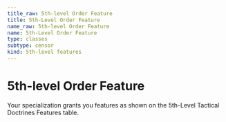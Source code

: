 ```yaml
---
title_raw: 5th-level Order Feature
title: 5th-Level Order Feature
name_raw: 5th-level Order Feature
name: 5th-Level Order Feature
type: classes
subtype: censor
kind: 5th-level features
---
```


# 5th-level Order Feature

Your specialization grants you features as shown on the 5th-Level Tactical Doctrines Features table.
